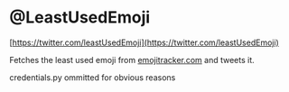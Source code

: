 # @LeastUsedEmoji

[https://twitter.com/leastUsedEmoji](https://twitter.com/leastUsedEmoji)

Fetches the least used emoji from [emojitracker.com](http://emojitracker.com) and tweets it.

credentials.py ommitted for obvious reasons
